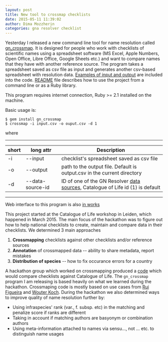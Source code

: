 ```yaml
---
layout: post
title: New tool to crossmap checklists
date: 2015-05-11 11:39:02
author: Dima Mozzherin
categories: gna resolver checklist
---
```


Yesterday I released a new command line tool for name resolution called
[gn_crossmap][gncrossmap]. It is designed for people who work with checklists
of scientific names using a spreadsheet software (MS Excel, Apple Numbers, Open
Office, Libre Office, Google Sheets etc.) and want to compare names that they
have with another reference source. The program takes a spreadsheet saved as
csv file as input and generates another csv-based spreadsheet with resolution
data.  [Examples of input and output][examples] are included into the code.
[README][readme] file describes how to use the project from a command line or
as a Ruby library.

This program requires internet connection, Ruby >= 2.1 installed on the machine.

Basic usage is:

    $ gem install gn_crossmap
    $ crossmap -i input.csv -o ouput.csv -d 1

where

---

short| long attr        | Description
-----|------------------|----------------------------------------------------------------------------------------
-i   | --input          | checklist's spreadsheet saved as csv file
-o   | --output         | path to the output file. Default is output.csv in the current directory
-d   | --data-source-id | ID of one of the GN Resolver [data sources][ds], Catalogue of Life id (1) is default

---

Web interface to this program is also [in works][checklist]

This project started at the Catalogue of Life workshop in Leiden,
which happened in March 2015. The main focus of the hackathon was to figure out
how to help national checklists to create, maintain and compare data in their
checklists.  We determined 3 main approaches

1. **Crossmapping** checklists against other checklists and/or reference sources
2. **Annotation** of crossmapped data -- ability to share metadata, report mistakes
3. **Distribution of species** -- how to fix occurance errors for a country

A hackathon group which worked on crossmapping produced a
[code][hackathon_crossmap] which would compare checklists against Catalogue of
Life. The `gn_crossmap` program I am releasing is based heavily on what we
learned during the hackathon. Crossmaping code is mostly based on use cases
from [Rui Figueira][rui] and [Wouter Koch][wouter]. During the hackathon we
also determined ways to improve quality of name resolution further by:

* Using infraspecies' rank (var., f. subsp. etc) in the matching and penalize
  score if ranks are different
* Taking in account if matching authors are basyonym or combination authors
* Using meta-information attached to names via sensu..., not ... etc.
  to distinguish name usages

[gncrossmap]: https://github.com/GlobalNamesArchitecture/gn_crossmap
[examples]: https://github.com/GlobalNamesArchitecture/gn_crossmap/tree/master/spec/files
[readme]: https://github.com/GlobalNamesArchitecture/gn_crossmap/blob/master/README.md
[hackathon_crossmap]: https://github.com/Sp2000/hackathon_group1
[rui]: https://github.com/rpfigueira
[wouter]: https://github.com/WouterKoch
[ds]: http://resolver.globalnames.org/data_sources
[checklist]: https://github.com/GlobalNamesArchitecture/checklist

